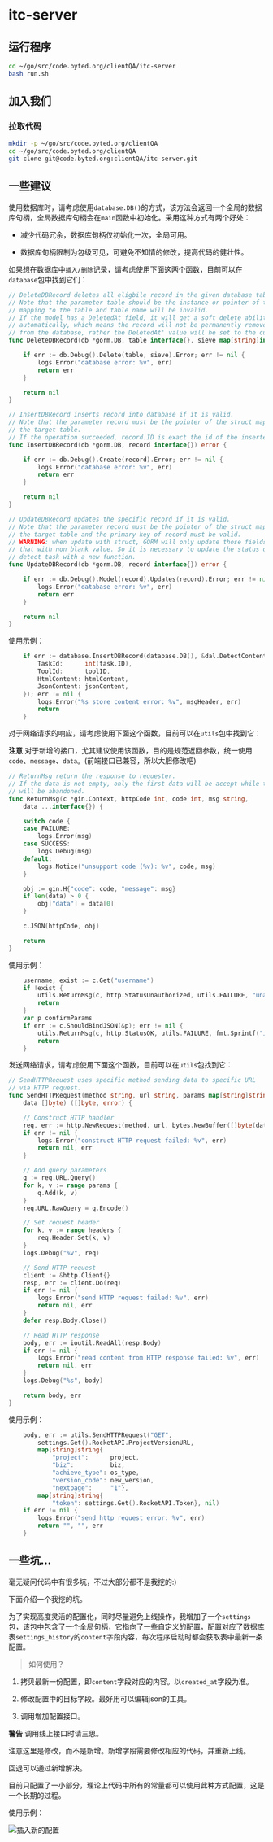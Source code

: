 # itc-server

## 运行程序

```bash
cd ~/go/src/code.byted.org/clientQA/itc-server
bash run.sh
```

## 加入我们

### 拉取代码

```Bash
mkdir -p ~/go/src/code.byted.org/clientQA
cd ~/go/src/code.byted.org/clientQA
git clone git@code.byted.org:clientQA/itc-server.git
```

## 一些建议

使用数据库时，请考虑使用`database.DB()`的方式，该方法会返回一个全局的数据库句柄，全局数据库句柄会在`main`函数中初始化。采用这种方式有两个好处：

- 减少代码冗余，数据库句柄仅初始化一次，全局可用。

- 数据库句柄限制为包级可见，可避免不知情的修改，提高代码的健壮性。

如果想在数据库中`插入/删除`记录，请考虑使用下面这两个函数，目前可以在`database`包中找到它们：

```Go
// DeleteDBRecord deletes all eligbile record in the given database table.
// Note that the parameter table should be the instance or pointer of the struct
// mapping to the table and table name will be invalid.
// If the model has a DeletedAt field, it will get a soft delete ability
// automatically, which means the record will not be permanently removed
// from the database, rather the DeletedAt' value will be set to the current time.
func DeleteDBRecord(db *gorm.DB, table interface{}, sieve map[string]interface{}) error {

	if err := db.Debug().Delete(table, sieve).Error; err != nil {
		logs.Error("database error: %v", err)
		return err
	}

	return nil
}

// InsertDBRecord inserts record into database if it is valid.
// Note that the parameter record must be the pointer of the struct mapping to
// the target table.
// If the operation succeeded, record.ID is exact the id of the inserted record.
func InsertDBRecord(db *gorm.DB, record interface{}) error {

	if err := db.Debug().Create(record).Error; err != nil {
		logs.Error("database error: %v", err)
		return err
	}

	return nil
}

// UpdateDBRecord updates the specific record if it is valid.
// Note that the parameter record must be the pointer of the struct mapping to
// the target table and the primary key of record must be valid.
// WARNING: when update with struct, GORM will only update those fields
// that with non blank value. So it is necessary to update the status of
// detect task with a new function.
func UpdateDBRecord(db *gorm.DB, record interface{}) error {

	if err := db.Debug().Model(record).Updates(record).Error; err != nil {
		logs.Error("database error: %v", err)
		return err
	}

	return nil
}
```

使用示例：

```Go
	if err := database.InsertDBRecord(database.DB(), &dal.DetectContent{
		TaskId:      int(task.ID),
		ToolId:      toolID,
		HtmlContent: htmlContent,
		JsonContent: jsonContent,
	}); err != nil {
		logs.Error("%s store content error: %v", msgHeader, err)
		return
	}
```

对于网络请求的响应，请考虑使用下面这个函数，目前可以在`utils`包中找到它：

**注意** 对于新增的接口，尤其建议使用该函数，目的是规范返回参数，统一使用`code`、`message`、`data`。(前端接口已兼容，所以大胆修改吧)

```Go
// ReturnMsg return the response to requester.
// If the data is not empty, only the first data will be accept while the rest
// will be abandoned.
func ReturnMsg(c *gin.Context, httpCode int, code int, msg string,
	data ...interface{}) {

	switch code {
	case FAILURE:
		logs.Error(msg)
	case SUCCESS:
		logs.Debug(msg)
	default:
		logs.Notice("unsupport code (%v): %v", code, msg)
	}

	obj := gin.H{"code": code, "message": msg}
	if len(data) > 0 {
		obj["data"] = data[0]
	}

	c.JSON(httpCode, obj)

	return
}
```

使用示例：

```Go
	username, exist := c.Get("username")
	if !exist {
		utils.ReturnMsg(c, http.StatusUnauthorized, utils.FAILURE, "unauthorized user")
		return
	}
	var p confirmParams
	if err := c.ShouldBindJSON(&p); err != nil {
		utils.ReturnMsg(c, http.StatusOK, utils.FAILURE, fmt.Sprintf("invalid parameter: %v", err))
		return
	}
```

发送网络请求，请考虑使用下面这个函数，目前可以在`utils`包找到它：

```Go
// SendHTTPRequest uses specific method sending data to specific URL
// via HTTP request.
func SendHTTPRequest(method string, url string, params map[string]string, headers map[string]string,
	data []byte) ([]byte, error) {

	// Construct HTTP handler
	req, err := http.NewRequest(method, url, bytes.NewBuffer([]byte(data)))
	if err != nil {
		logs.Error("construct HTTP request failed: %v", err)
		return nil, err
	}

	// Add query parameters
	q := req.URL.Query()
	for k, v := range params {
		q.Add(k, v)
	}
	req.URL.RawQuery = q.Encode()

	// Set request header
	for k, v := range headers {
		req.Header.Set(k, v)
	}
	logs.Debug("%v", req)

	// Send HTTP request
	client := &http.Client{}
	resp, err := client.Do(req)
	if err != nil {
		logs.Error("send HTTP request failed: %v", err)
		return nil, err
	}
	defer resp.Body.Close()

	// Read HTTP response
	body, err := ioutil.ReadAll(resp.Body)
	if err != nil {
		logs.Error("read content from HTTP response failed: %v", err)
		return nil, err
	}
	logs.Debug("%s", body)

	return body, err
}
```

使用示例：

```Go
	body, err := utils.SendHTTPRequest("GET",
		settings.Get().RocketAPI.ProjectVersionURL,
		map[string]string{
			"project":      project,
			"biz":          biz,
			"achieve_type": os_type,
			"version_code": new_version,
			"nextpage":     "1"},
		map[string]string{
			"token": settings.Get().RocketAPI.Token}, nil)
	if err != nil {
		logs.Error("send http request error: %v", err)
		return "", "", err
	}
```

## 一些坑...

毫无疑问代码中有很多坑，不过大部分都不是我挖的:)

下面介绍一个我挖的坑。

为了实现高度灵活的配置化，同时尽量避免上线操作，我增加了一个`settings`包，该包中包含了一个全局句柄，它指向了一些自定义的配置，配置对应了数据库表`settings_history`的`content`字段内容，每次程序启动时都会获取表中最新一条配置。

> 如何使用？

1. 拷贝最新一份配置，即`content`字段对应的内容。以`created_at`字段为准。

2. 修改配置中的目标字段。最好用可以编辑json的工具。

3. 调用增加配置接口。

**警告** 调用线上接口时请三思。

注意这里是修改，而不是新增。新增字段需要修改相应的代码，并重新上线。

回退可以通过新增解决。

目前只配置了一小部分，理论上代码中所有的常量都可以使用此种方式配置，这是一个长期的过程。

使用示例：

![插入新的配置](assets/image/insert-settings.png)